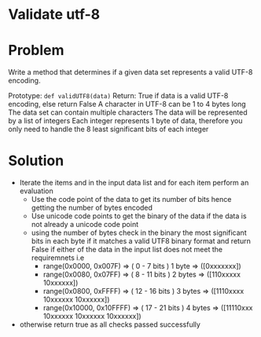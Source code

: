 # Validate utf-8

# Problem
Write a method that determines if a given data set represents a valid UTF-8 encoding.

Prototype: `def validUTF8(data)`
Return: True if data is a valid UTF-8 encoding, else return False
A character in UTF-8 can be 1 to 4 bytes long
The data set can contain multiple characters
The data will be represented by a list of integers
Each integer represents 1 byte of data, therefore you only need to handle the 8 least significant bits of each integer

# Solution
- Iterate the items and in the input data list and for each item perform an evaluation
    - Use the code point of the data to get its number of bits hence getting the number of bytes encoded
    - Use unicode code points to get the binary of the data if the data is not already a unicode code point
    - using the number of bytes check in the binary the most significant bits in each byte if it matches a 
      valid UTF8 binary format and return False if either of the data in the input list does not meet the requiremnets i.e
        - range(0x0000, 0x007F) => ( 0 - 7 bits ) 1 byte => ([0xxxxxxx])
        - range(0x0080, 0x07FF) => ( 8 - 11 bits ) 2 bytes =>  ([110xxxxx 10xxxxxx])
        - range(0x0800, 0xFFFF) => ( 12 - 16 bits ) 3 bytes =>  ([1110xxxx 10xxxxxx 10xxxxxx])
        - range(0x10000, 0x10FFFF) => ( 17 - 21 bits ) 4 bytes => ([11110xxx 10xxxxxx 10xxxxxx 10xxxxxx])
- otherwise return true as all checks passed successfully
